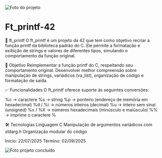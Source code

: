 ![Foto do projeto](img/libft.png)

# Ft_printf-42

📌 ft_printf
O ft_printf é um projeto da 42 que tem como objetivo recriar a função printf da biblioteca padrão do C.
Ele permite a formatação e exibição de strings e valores de diferentes tipos, simulando o comportamento da função original.

🎯 Objetivo
Reimplementar a função printf do C, respeitando seu comportamento original.
Desenvolver melhor compreensão sobre manipulação de strings, variádicos (va_list), organização de código e formatação de saída.

✅ Funcionalidades
O ft_printf oferece suporte às seguintes conversões:

%c → caractere
%s → string
%p → ponteiro (endereço de memória em hexadecimal)
%d / %i → números inteiros (decimal)
%u → inteiro sem sinal (unsigned)
%x / %X → números hexadecimais (minúsculo e maiúsculo)
%% → imprime o caractere %

🛠️ Tecnologias
Linguagem C
Manipulação de argumentos variádicos com stdarg.h
Organização modular do código

Inicio: 22/07/2025
Término: 02/09/2025

![Foto projeto concluído](img/libftfinish.png)
